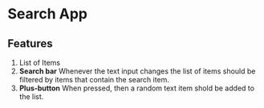 # Search App

## Features

1. List of Items
2. **Search bar** 
    Whenever the text input changes the list of items should be filtered by items that contain the search item.
3. **Plus-button**
    When pressed, then a random text item shold be added to the list.
